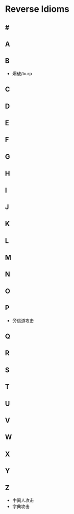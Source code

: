 # Reverse Idioms

## \#



## A


## B

* 爆破/burp

## C


## D



## E


## F



## G


## H



## I



## J



## K


## L



## M



## N



## O


## P

* 旁信道攻击

## Q



## R



## S



## T



## U

## V



## W



## X



## Y



## Z

* 中间人攻击
* 字典攻击